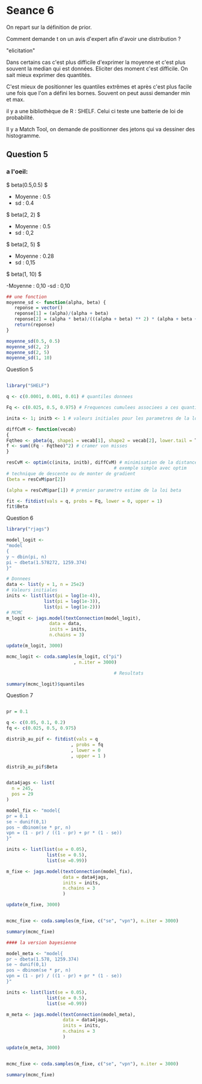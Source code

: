 # Seance 6

On repart sur la définition de prior.

Comment demande t on un avis d'expert afin d'avoir une distribution ? 

"elicitation"


Dans certains cas c'est plus difficile d'exprimer la moyenne et c'est plus souvent la median qui est données. Eliciter des moment c'est difficile. On sait mieux exprimer des quantités. 

C'est mieux de positionner les quantiles extrêmes et après c'est plus facile une fois que l'on a défini les bornes. Souvent on peut aussi demander min et max.

il y a une bibliothèque de R : SHELF. Celui ci teste une batterie de loi de probabilité.  

Il y a Match Tool, on demande de positionner des jetons qui va dessiner des histogramme.  


## Question 5 

### a l'oeil: 

$ beta(0.5,0.5) $  

- Moyenne : 0.5
- sd : 0.4

$ beta(2, 2) $

- Moyenne : 0.5
- sd : 0,2

$ beta(2, 5) $

- Moyenne : 0.28
- sd : 0,15


$ beta(1, 10) $

-Moyenne : 0,10
-sd : 0,10


``` R 
## une fonction
moyenne_sd <- function(alpha, beta) {
   reponse = vector()
   reponse[1] = (alpha)/(alpha + beta)
   reponse[2] = (alpha * beta)/(((alpha + beta) ** 2) * (alpha + beta + 1 ))
   return(reponse)
}

moyenne_sd(0.5, 0.5)
moyenne_sd(2, 2)
moyenne_sd(2, 5)
moyenne_sd(1, 10)

```

Question 5

``` R

library("SHELF")

q <- c(0.0001, 0.001, 0.01) # quantiles donnees

Fq <- c(0.025, 0.5, 0.975) # Frequences cumulees associees a ces quantiles

inita <- 1; initb <- 1 # valeurs initiales pour les parametres de la loi beta

diffCvM <- function(vecab)
{
Fqtheo <- pbeta(q, shape1 = vecab[1], shape2 = vecab[2], lower.tail = T)
f <- sum((Fq - Fqtheo)^2) # cramer von misses
}

resCvM <- optim(c(inita, initb), diffCvM) # minimisation de la distance
                                        # exemple simple avec optim
# technique de descente ou de monter de gradient 
(beta = resCvM$par[2])

(alpha = resCvM$par[1]) # premier parametre estime de la loi beta

fit <- fitdist(vals = q, probs = Fq, lower = 0, upper = 1)
fit$Beta


```



Question 6


``` R
library("rjags")

model_logit <-
"model
{
y ~ dbin(pi, n)
pi ~ dbeta(1.578272, 1259.374)
}"

# Donnees
data <- list(y = 1, n = 25e2)
# Valeurs initiales
inits <- list(list(pi = log(1e-4)),
              list(pi = log(1e-3)),
              list(pi = log(1e-2)))
# MCMC
m_logit <- jags.model(textConnection(model_logit),
                data = data,
                inits = inits,
                n.chains = 3)

update(m_logit, 3000)

mcmc_logit <- coda.samples(m_logit, c("pi")
                         , n.iter = 3000)

                                        # Resultats

summary(mcmc_logit)$quantiles

```


Question 7

``` R

pr = 0.1

q <- c(0.05, 0.1, 0.2)
fq <- c(0.025, 0.5, 0.975)

distrib_au_pif <- fitdist(vals = q
                        , probs = fq
                        , lower = 0
                        , upper = 1 )

distrib_au_pif$Beta


data4jags <- list(
  n = 245,
  pos = 29
)

model_fix <- "model{
pr = 0.1
se ~ dunif(0,1)
pos ~ dbinom(se * pr, n)
vpn = (1 - pr) / ((1 - pr) + pr * (1 - se))
}"

inits <- list(list(se = 0.05),
               list(se = 0.5),
               list(se =0.99))

m_fixe <- jags.model(textConnection(model_fix),
                     data = data4jags,
                     inits = inits,
                     n.chains = 3
                     )

update(m_fixe, 3000)


mcmc_fixe <- coda.samples(m_fixe, c("se", "vpn"), n.iter = 3000)

summary(mcmc_fixe)

#### la version bayesienne

model_meta <- "model{
pr ~ dbeta(1.578, 1259.374)
se ~ dunif(0,1)
pos ~ dbinom(se * pr, n)
vpn = (1 - pr) / ((1 - pr) + pr * (1 - se))
}"

inits <- list(list(se = 0.05),
               list(se = 0.5),
               list(se =0.99))

m_meta <- jags.model(textConnection(model_meta),
                     data = data4jags,
                     inits = inits,
                     n.chains = 3
                     )

update(m_meta, 3000)


mcmc_fixe <- coda.samples(m_fixe, c("se", "vpn"), n.iter = 3000)

summary(mcmc_fixe)

```


